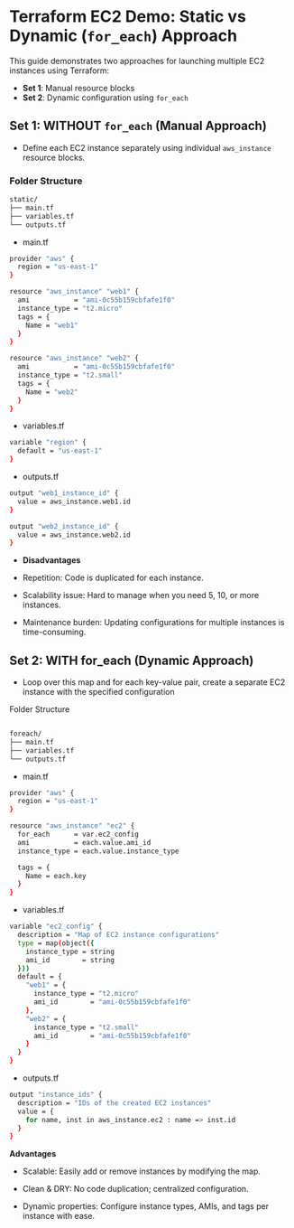 # Terraform EC2 Demo: Static vs Dynamic (`for_each`) Approach

This guide demonstrates two approaches for launching multiple EC2 instances using Terraform:

- **Set 1**: Manual resource blocks
- **Set 2**: Dynamic configuration using `for_each`



## Set 1: WITHOUT `for_each` (Manual Approach)
- Define each EC2 instance separately using individual `aws_instance` resource blocks.

### Folder Structure

```bash
static/
├── main.tf
├── variables.tf
└── outputs.tf
```


- main.tf

```bash
provider "aws" {
  region = "us-east-1"
}

resource "aws_instance" "web1" {
  ami           = "ami-0c55b159cbfafe1f0"
  instance_type = "t2.micro"
  tags = {
    Name = "web1"
  }
}

resource "aws_instance" "web2" {
  ami           = "ami-0c55b159cbfafe1f0"
  instance_type = "t2.small"
  tags = {
    Name = "web2"
  }
}
```
- variables.tf

```bash
variable "region" {
  default = "us-east-1"
}
```
- outputs.tf

```bash
output "web1_instance_id" {
  value = aws_instance.web1.id
}

output "web2_instance_id" {
  value = aws_instance.web2.id
}

```
- **Disadvantages**
- Repetition: Code is duplicated for each instance.

- Scalability issue: Hard to manage when you need 5, 10, or more instances.

- Maintenance burden: Updating configurations for multiple instances is time-consuming.

## Set 2: WITH for_each (Dynamic Approach)

- Loop over this map and for each key-value pair, create a separate EC2 instance with the specified configuration

Folder Structure

```bash

foreach/
├── main.tf
├── variables.tf
└── outputs.tf
```
- main.tf

```bash
provider "aws" {
  region = "us-east-1"
}

resource "aws_instance" "ec2" {
  for_each      = var.ec2_config
  ami           = each.value.ami_id
  instance_type = each.value.instance_type

  tags = {
    Name = each.key
  }
}
```
- variables.tf
```bash
variable "ec2_config" {
  description = "Map of EC2 instance configurations"
  type = map(object({
    instance_type = string
    ami_id        = string
  }))
  default = {
    "web1" = {
      instance_type = "t2.micro"
      ami_id        = "ami-0c55b159cbfafe1f0"
    },
    "web2" = {
      instance_type = "t2.small"
      ami_id        = "ami-0c55b159cbfafe1f0"
    }
  }
}
```
- outputs.tf

```bash
output "instance_ids" {
  description = "IDs of the created EC2 instances"
  value = {
    for name, inst in aws_instance.ec2 : name => inst.id
  }
}
```
**Advantages**

- Scalable: Easily add or remove instances by modifying the map.

- Clean & DRY: No code duplication; centralized configuration.

- Dynamic properties: Configure instance types, AMIs, and tags per instance with ease.
